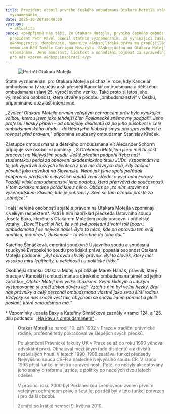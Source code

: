 ```yaml
---
title: Prezident ocenil prvního českého ombudsmana Otakara Motejla státním
  vyznamenáním
date: 2025-10-28T19:49:00
vystupy:
  - aktualita
perex: <p>Upřímně nás těší, že Otakara Motejla, prvního českého ombudsmana, dnes
  prezident Petr Pavel ocenil státním vyznamenáním. Za vynikající zásluhy
  o&nbsp;rozvoj demokracie, humanity a&nbsp;lidská práva mu propůjčil&nbsp;in
  memoriam Řád Tomáše Garrigua Masaryka. S&nbsp;úctou na Otakara Motejla
  vzpomínáme. Jeho moudrost, lidskost a odhodlání bojovat za spravedlnost jsou
  pro nás vzorem a&nbsp;inspirací.</p>
---
```

<figure class="image">
<img src="https://www.ochrance.cz/aktualne/foto_1_na_fb_pouz_ito_neda_vno.jpg" alt="Portrét Otakara Motejla"></figure>
<p>Státní vyznamenání pro Otakara Motejla přichází v&nbsp;roce, kdy Kancelář ombudsmana (v současnosti přesněji Kancelář ombudsmana a dětského ombudsmana) slaví 25. výročí svého vzniku. Také proto si letos jeho výjimečnou osobnost, která utvářela podobu „ombudsmanství“ v Česku, připomínáme obzvlášť intenzivně.&nbsp;</p>
<p>
<i>„Zvolení Otakara Motejla prvním veřejným ochráncem práv bylo vynikající volbou, kterou jsem jako tehdejší člen Poslanecké sněmovny podpořil. Jeho profesní i&nbsp;lidský příběh – od obhajoby disidentů až po jeho působení v čele ombudsmanského úřadu – dokládá jeho hluboký smysl pro spravedlnost a rovnost před právem,</i>“ připomíná současný ombudsman Stanislav Křeček.&nbsp;</p>
<p>Zástupce ombudsmana a dětského ombudsmana Vít Alexander Schorm připojuje své osobní vzpomínky: 
<i>„S Otakarem Motejlem jsem měl tu čest pracovat na Nejvyšším soudu. Ještě předtím podpořil třeba naši studentskou petici za obnovení akademického titulu JUDr. Vzpomínám na to, jak vyprávěl o svých klientech z pro mě dávných dob, kdy začínal působit jako advokát na Slovensku. Nebo jak jsme spolu pořádali konferenci předsedů nejvyšších soudů zemí střední a východní Evropy. Později vtiskl ombudsmanství jeho podobu, která přetrvává do současnosti. V tom zkrátka máme pořád kus z&nbsp;něho. Občas se ‚za ním‘ stavím na vyšehradském Slavíně, kde je pohřbený. Sám se tam označil prostě za ‚obhájce‘.“</i></p>
<p>I další veřejné osobnosti spjaté s&nbsp;právem na Otakara Motejla vzpomínají s&nbsp;velkým respektem*. Patří k&nbsp;nim například předseda Ústavního soudu Josefa Baxa, kterého s Otakarem Motejlem pojily pracovní i přátelské vztahy: 
<i>„Dovolil bych si říct, že v&nbsp;té své poslední životní roli [pozn.: ombudsmana&nbsp;] se&nbsp;nejvíce našel. Bylo to něco, kde on opravdu ten svůj nadhled, moudrost, zkušenost – to všechno do toho dal.“</i></p>
<p>Kateřina Šimáčková, emeritní soudkyně Ústavního soudu a současná soudkyně Evropského soudu pro lidská práva, popsala osobnost Otakara Motejla podobně: 
<i>„Byl opravdu skvělý právník. Byl to člověk, který měl vysokou míru legitimity, u veřejnosti i u politické třídy.“</i></p>
<p>Osobnější stránku Otakara Motejla přibližuje Marek Hanák, právník, který pracuje v Kanceláři ombudsmana a dětského ombudsmana téměř od jejího začátku: 
<i>„Otakar Motejl měl velké charisma. Svým klidným a lidským vystupováním si uměl získat důvěru lidí. Vztah s&nbsp;ním byl velmi hezký. Bral nás právníky a celý personál ombudsmana vlastně jako svou širší rodinu. Vždycky se nás snažil vést tak, abychom se snažili lidem pomoct a plnili poslání, které ombudsman má.“</i></p>
<p>* Vzpomínky Josefa Baxy a Kateřiny Šimáčkové zazněly v&nbsp;rámci 124. a 125. dílu podcastu&nbsp;
<a href="https://www.youtube.com/playlist?list=PLWNv_IxgJdEKvV9-ZYu7VTxvc1SjDRb2i">„Na kávu s&nbsp;ombudsmanem“</a>&nbsp;.</p>
<blockquote>
<p>
<strong>Otakar Motejl</strong> se narodil 10.&nbsp;září 1932 v&nbsp;Praze v&nbsp;tradiční právnické rodině, profesně tedy pokračoval ve&nbsp;šlépějích svých předků.&nbsp;</p>
<p>Po&nbsp;ukončení Právnické fakulty UK v&nbsp;Praze se až&nbsp;do&nbsp;roku&nbsp;1990 věnoval advokátní praxi. Obhajoval mezi jiným řadu disidentů a&nbsp;aktivistů nezávislých hnutí. V&nbsp;letech 1990–1998 zastával funkci předsedy Nejvyššího soudu ČSFR a&nbsp;následně Nejvyššího soudu ČR. V&nbsp;srpnu 1998 přijal funkci ministra spravedlnosti. Poté, co nebyly akceptovány jeho snahy o&nbsp;reformu justice, z&nbsp;politiky po&nbsp;necelých dvou letech odešel.&nbsp;</p>
<p>V&nbsp;prosinci roku 2000 byl Poslaneckou sněmovnou zvolen prvním veřejným ochráncem práv, o šest let později byl v&nbsp;této funkci potvrzen i&nbsp;pro další období.&nbsp;</p>
<p>Zemřel po krátké nemoci 9.&nbsp;května 2010.&nbsp;</p></blockquote>
